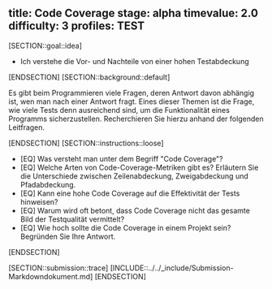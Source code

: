 title: Code Coverage
stage: alpha
timevalue: 2.0
difficulty: 3
profiles: TEST
---
[SECTION::goal::idea]

- Ich verstehe die Vor- und Nachteile von einer hohen Testabdeckung

[ENDSECTION]
[SECTION::background::default]

Es gibt beim Programmieren viele Fragen, deren Antwort davon abhängig ist, wen man nach einer Antwort
fragt.
Eines dieser Themen ist die Frage, wie viele Tests denn ausreichend sind, um die Funktionalität eines
Programms sicherzustellen.
Recherchieren Sie hierzu anhand der folgenden Leitfragen.

[ENDSECTION]
[SECTION::instructions::loose]

- [EQ] Was versteht man unter dem Begriff "Code Coverage"?
- [EQ] Welche Arten von Code-Coverage-Metriken gibt es?
   Erläutern Sie die Unterschiede zwischen Zeilenabdeckung, Zweigabdeckung und Pfadabdeckung.
- [EQ] Kann eine hohe Code Coverage auf die Effektivität der Tests hinweisen?
- [EQ] Warum wird oft betont, dass Code Coverage nicht das gesamte Bild der Testqualität vermittelt?
- [EQ] Wie hoch sollte die Code Coverage in einem Projekt sein?
   Begründen Sie Ihre Antwort.

[ENDSECTION]

[SECTION::submission::trace]
[INCLUDE::../../_include/Submission-Markdowndokument.md]
[ENDSECTION]

